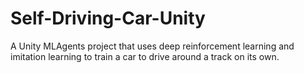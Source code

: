 # Self-Driving-Car-Unity
A Unity MLAgents project that uses deep reinforcement learning and imitation learning to train a car to drive around a track on its own. 
